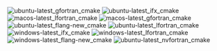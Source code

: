  ![ubuntu-latest_gfortran_cmake](https://img.shields.io/badge/ubuntu--latest_gfortran_cmake-passing-brightgreen) ![ubuntu-latest_ifx_cmake](https://img.shields.io/badge/ubuntu--latest_ifx_cmake-passing-brightgreen) ![macos-latest_lfortran_cmake](https://img.shields.io/badge/macos--latest_lfortran_cmake-passing-brightgreen) ![macos-latest_gfortran_cmake](https://img.shields.io/badge/macos--latest_gfortran_cmake-passing-brightgreen) ![ubuntu-latest_flang-new_cmake](https://img.shields.io/badge/ubuntu--latest_flang--new_cmake-passing-brightgreen) ![ubuntu-latest_lfortran_cmake](https://img.shields.io/badge/ubuntu--latest_lfortran_cmake-passing-brightgreen) ![windows-latest_ifx_cmake](https://img.shields.io/badge/windows--latest_ifx_cmake-passing-brightgreen) ![windows-latest_lfortran_cmake](https://img.shields.io/badge/windows--latest_lfortran_cmake-passing-brightgreen) ![windows-latest_flang-new_cmake](https://img.shields.io/badge/windows--latest_flang--new_cmake-passing-brightgreen) ![ubuntu-latest_nvfortran_cmake](https://img.shields.io/badge/ubuntu--latest_nvfortran_cmake-passing-brightgreen)
